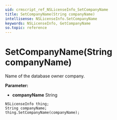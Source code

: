 ```yaml
---
uid: crmscript_ref_NSLicenseInfo_SetCompanyName
title: SetCompanyName(String companyName)
intellisense: NSLicenseInfo.SetCompanyName
keywords: NSLicenseInfo, GetCompanyName
so.topic: reference
---
```


# SetCompanyName(String companyName)

Name of the database owner company.

**Parameter:** 
* **companyName** String

```crmscript
NSLicenseInfo thing;
String companyName;
thing.SetCompanyName(companyName);
```

